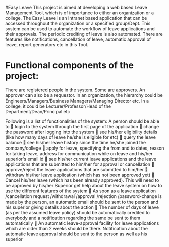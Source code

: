 #Easy Leave
This project is aimed at developing a web based Leave Management Tool, which is of
importance to either an organization or a college.
The Easy Leave is an Intranet based application that can be accessed throughout the
organization or a specified group/Dept. This system can be used to automate the workflow of
leave applications and their approvals. The periodic crediting of leave is also automated.
There are features like notifications, cancellation of leave, automatic approval of leave, report
generators etc in this Tool.

# Functional components of the project:
There are registered people in the system. Some are approvers. An approver can also be a
requestor. In an organization, the hierarchy could be Engineers/Managers/Business
Managers/Managing Director etc. In a college, it could be Lecturer/Professor/Head of the
Department/Dean/Principal etc

Following is a list of functionalities of the system: A person should be able to
 login to the system through the first page of the application
 change the password after logging into the system
 see his/her eligibility details (like how many days of leave he/she is eligible for etc)
 query the leave balance
 see his/her leave history since the time he/she joined the company/college
 apply for leave, specifying the from and to dates, reason for taking leave, address for
communication while on leave and his/her superior's email id
 see his/her current leave applications and the leave applications that are submitted to
him/her for approval or cancellation
 approve/reject the leave applications that are submitted to him/her
 withdraw his/her leave application (which has not been approved yet)
 Cancel his/her leave (which has been already approved). This will need to be
approved by his/her Superior
get help about the leave system on how to use the different features of the system
 As soon as a leave application /cancellation request /withdrawal /approval /rejection
/password-change is made by the person, an automatic email should be sent to the
person and his superior giving details about the action
 The number of days of leave (as per the assumed leave policy) should be
automatically credited to everybody and a notification regarding the same be sent to
them automatically
 An automatic leave-approval facility for leave applications which are older than 2
weeks should be there. Notification about the automatic leave approval should be sent
to the person as well as his superior
